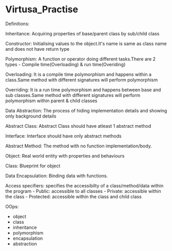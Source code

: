 # Virtusa_Practise

Definitions:

Inheritance: Acquiring properties of base/parent class by sub/child class

Constructor: Initialising values to the object.It's name is same as class name and does not have return type

Polymorphism: A function or operator doing different tasks.There are 2 types - Compile time(Overloading) & run time(Overiding)

Overloading: It is a compile time polymorphism and happens within a class.Same method with different signatures will perform polymorphism

Overriding: It is a run time polymorphism and happens between base and sub classes.Same method with different signatures will perform polymorphism within parent & child classes

Data Abstraction: The process of hiding implementation details and showing only background details

Abstract Class: Abstract Class should have atleast 1 abstract method

Interface: Interface should have only abstract methods

Abstract Method: The method with no function implementation/body.

Object: Real world entity with properties and behaviours

Class: Blueprint for object

Data Encapsulation: Binding data with functions.

Access specifiers: specifies the accessibilty of a class/method/data within the program
    - Public: accessible to all classes
    - Private: accessible within the class
    - Protected: accessible within the class and child class



OOps:
   - object
   - class
   - inheritance
   - polymorphism
   - encapsulation
   - abstraction
